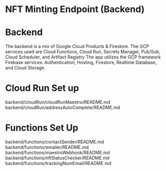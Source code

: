 
# NFT Minting Endpoint (Backend)

# Backend
The backend is a mix of Google Cloud Products & Firestore.
The GCP services used are Cloud Functions, Cloud Run, Secrets Manager, Pub/Sub, Cloud Scheduler, and Artifact Registry
The app utilizes the GCP framework Firebase services: Authentication, Hosting, Firestore, Realtime Database, and Cloud Storage.

# Cloud Run Set up
backend/cloudRun/cloudRunMaestro/README.md
backend/cloudRun/addressAutoComplete/README.md

# Functions Set Up
backend/functions/contactSender/README.md
backend/functions/emailer/README.md
backend/functions/maestroWebhook/README.md
backend/functions/nftStatusChecker/README.md
backend/functions/trackingNumEmail/README.md